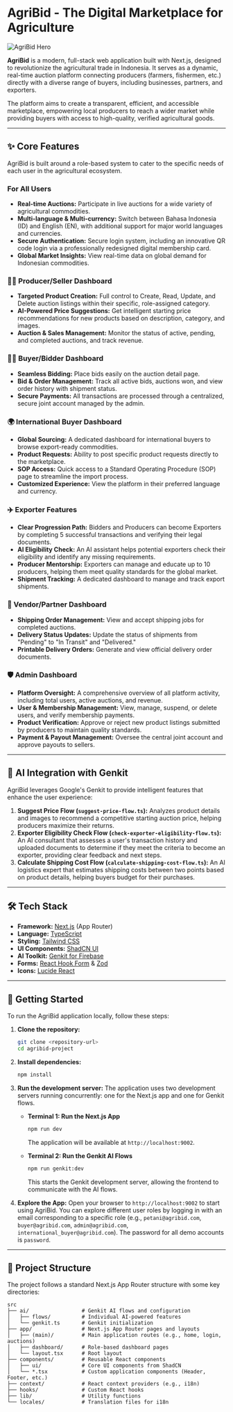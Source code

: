 
# AgriBid - The Digital Marketplace for Agriculture

![AgriBid Hero](https://placehold.co/1200x600.png)

**AgriBid** is a modern, full-stack web application built with Next.js, designed to revolutionize the agricultural trade in Indonesia. It serves as a dynamic, real-time auction platform connecting producers (farmers, fishermen, etc.) directly with a diverse range of buyers, including businesses, partners, and exporters.

The platform aims to create a transparent, efficient, and accessible marketplace, empowering local producers to reach a wider market while providing buyers with access to high-quality, verified agricultural goods.

---

## ✨ Core Features

AgriBid is built around a role-based system to cater to the specific needs of each user in the agricultural ecosystem.

### For All Users
- **Real-time Auctions:** Participate in live auctions for a wide variety of agricultural commodities.
- **Multi-language & Multi-currency:** Switch between Bahasa Indonesia (ID) and English (EN), with additional support for major world languages and currencies.
- **Secure Authentication:** Secure login system, including an innovative QR code login via a professionally redesigned digital membership card.
- **Global Market Insights:** View real-time data on global demand for Indonesian commodities.

### 🧑‍🌾 Producer/Seller Dashboard
- **Targeted Product Creation:** Full control to Create, Read, Update, and Delete auction listings within their specific, role-assigned category.
- **AI-Powered Price Suggestions:** Get intelligent starting price recommendations for new products based on description, category, and images.
- **Auction & Sales Management:** Monitor the status of active, pending, and completed auctions, and track revenue.

### 👨‍⚖️ Buyer/Bidder Dashboard
- **Seamless Bidding:** Place bids easily on the auction detail page.
- **Bid & Order Management:** Track all active bids, auctions won, and view order history with shipment status.
- **Secure Payments:** All transactions are processed through a centralized, secure joint account managed by the admin.

### 🌍 International Buyer Dashboard
- **Global Sourcing:** A dedicated dashboard for international buyers to browse export-ready commodities.
- **Product Requests:** Ability to post specific product requests directly to the marketplace.
- **SOP Access:** Quick access to a Standard Operating Procedure (SOP) page to streamline the import process.
- **Customized Experience:** View the platform in their preferred language and currency.

### ✈️ Exporter Features
- **Clear Progression Path:** Bidders and Producers can become Exporters by completing 5 successful transactions and verifying their legal documents.
- **AI Eligibility Check:** An AI assistant helps potential exporters check their eligibility and identify any missing requirements.
- **Producer Mentorship:** Exporters can manage and educate up to 10 producers, helping them meet quality standards for the global market.
- **Shipment Tracking:** A dedicated dashboard to manage and track export shipments.

### 🚚 Vendor/Partner Dashboard
- **Shipping Order Management:** View and accept shipping jobs for completed auctions.
- **Delivery Status Updates:** Update the status of shipments from "Pending" to "In Transit" and "Delivered."
- **Printable Delivery Orders:** Generate and view official delivery order documents.

### 🛡️ Admin Dashboard
- **Platform Oversight:** A comprehensive overview of all platform activity, including total users, active auctions, and revenue.
- **User & Membership Management:** View, manage, suspend, or delete users, and verify membership payments.
- **Product Verification:** Approve or reject new product listings submitted by producers to maintain quality standards.
- **Payment & Payout Management:** Oversee the central joint account and approve payouts to sellers.

---

## 🤖 AI Integration with Genkit

AgriBid leverages Google's Genkit to provide intelligent features that enhance the user experience:

1.  **Suggest Price Flow (`suggest-price-flow.ts`):** Analyzes product details and images to recommend a competitive starting auction price, helping producers maximize their returns.
2.  **Exporter Eligibility Check Flow (`check-exporter-eligibility-flow.ts`):** An AI consultant that assesses a user's transaction history and uploaded documents to determine if they meet the criteria to become an exporter, providing clear feedback and next steps.
3.  **Calculate Shipping Cost Flow (`calculate-shipping-cost-flow.ts`):** An AI logistics expert that estimates shipping costs between two points based on product details, helping buyers budget for their purchases.

---

## 🛠️ Tech Stack

- **Framework:** [Next.js](https://nextjs.org/) (App Router)
- **Language:** [TypeScript](https://www.typescriptlang.org/)
- **Styling:** [Tailwind CSS](https://tailwindcss.com/)
- **UI Components:** [ShadCN UI](https://ui.shadcn.com/)
- **AI Toolkit:** [Genkit for Firebase](https://firebase.google.com/docs/genkit)
- **Forms:** [React Hook Form](https://react-hook-form.com/) & [Zod](https://zod.dev/)
- **Icons:** [Lucide React](https://lucide.dev/)

---

## 🚀 Getting Started

To run the AgriBid application locally, follow these steps:

1.  **Clone the repository:**
    ```bash
    git clone <repository-url>
    cd agribid-project
    ```

2.  **Install dependencies:**
    ```bash
    npm install
    ```

3.  **Run the development server:**
    The application uses two development servers running concurrently: one for the Next.js app and one for Genkit flows.

    - **Terminal 1: Run the Next.js App**
      ```bash
      npm run dev
      ```
      The application will be available at `http://localhost:9002`.

    - **Terminal 2: Run the Genkit AI Flows**
      ```bash
      npm run genkit:dev
      ```
      This starts the Genkit development server, allowing the frontend to communicate with the AI flows.

4.  **Explore the App:**
    Open your browser to `http://localhost:9002` to start using AgriBid. You can explore different user roles by logging in with an email corresponding to a specific role (e.g., `petani@agribid.com`, `buyer@agribid.com`, `admin@agribid.com`, `international_buyer@agribid.com`). The password for all demo accounts is `password`.

---

## 📂 Project Structure

The project follows a standard Next.js App Router structure with some key directories:

```
src
├── ai/                 # Genkit AI flows and configuration
│   ├── flows/          # Individual AI-powered features
│   └── genkit.ts       # Genkit initialization
├── app/                # Next.js App Router pages and layouts
│   ├── (main)/         # Main application routes (e.g., home, login, auctions)
│   ├── dashboard/      # Role-based dashboard pages
│   └── layout.tsx      # Root layout
├── components/         # Reusable React components
│   ├── ui/             # Core UI components from ShadCN
│   └── *.tsx           # Custom application components (Header, Footer, etc.)
├── context/            # React context providers (e.g., i18n)
├── hooks/              # Custom React hooks
├── lib/                # Utility functions
└── locales/            # Translation files for i18n
```
